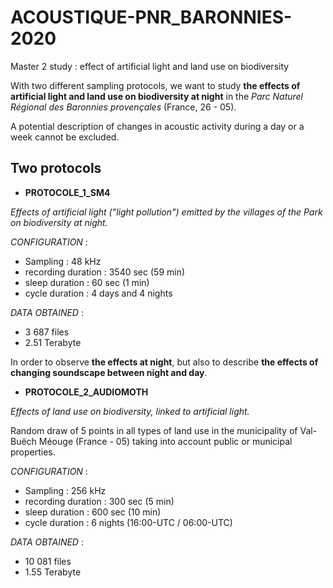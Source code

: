 # ACOUSTIQUE-PNR_BARONNIES-2020
Master 2 study : effect of artificial light and land use on biodiversity

With two different sampling protocols, we want to study **the effects of artificial light and land use on biodiversity at night** in the *Parc Naturel Régional des Baronnies provençales* (France, 26 - 05).

A potential description of changes in acoustic activity during a day or a week cannot be excluded.

## Two protocols

 - **PROTOCOLE_1_SM4**

*Effects of artificial light ("light pollution") emitted by the villages of the Park on biodiversity at night.*

*CONFIGURATION* :
- Sampling : 48 kHz
- recording duration : 3540 sec (59 min)
- sleep duration : 60 sec (1 min)
- cycle duration : 4 days and 4 nights

*DATA OBTAINED* :
- 3 687 files
- 2.51 Terabyte

In order to observe **the effects at night**, but also to describe **the effects of changing soundscape between night and day**.

 - **PROTOCOLE_2_AUDIOMOTH**

*Effects of land use on biodiversity, linked to artificial light.*

Random draw of 5 points in all types of land use in the municipality of Val-Buëch Méouge (France - 05) taking into account public or municipal properties.

*CONFIGURATION* :
- Sampling : 256 kHz
- recording duration : 300 sec (5 min)
- sleep duration : 600 sec (10 min)
- cycle duration : 6 nights (16:00-UTC / 06:00-UTC)

*DATA OBTAINED* :
- 10 081 files
- 1.55 Terabyte
